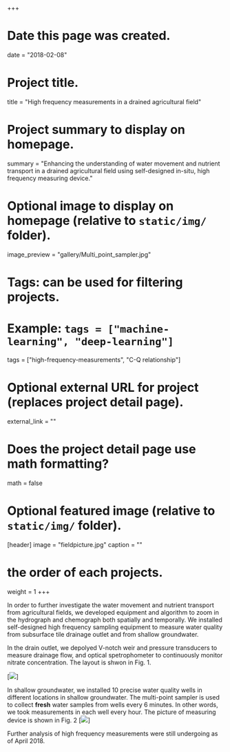 +++
# Date this page was created.
date = "2018-02-08"

# Project title.
title = "High frequency measurements in a drained agricultural field"

# Project summary to display on homepage.
summary = "Enhancing the understanding of water movement and nutrient transport in a drained agricultural field using self-designed in-situ, high frequency measuring device."

# Optional image to display on homepage (relative to `static/img/` folder).
image_preview = "gallery/Multi_point_sampler.jpg"

# Tags: can be used for filtering projects.
# Example: `tags = ["machine-learning", "deep-learning"]`
tags = ["high-frequency-measurements", "C-Q relationship"]

# Optional external URL for project (replaces project detail page).
external_link = ""

# Does the project detail page use math formatting?
math = false

# Optional featured image (relative to `static/img/` folder).
[header]
image = "fieldpicture.jpg"
caption = ""

# the order of each projects.
weight = 1
+++

In order to further investigate the water movement and nutrient transport from agricultural fields, we developed equipment and algorithm to zoom in the hydrograph and chemograph both spatially and temporally. 
We installed self-designed high frequency sampling equipment to measure water quality from subsurface tile drainage outlet and from shallow groundwater.  

In the drain outlet, we depolyed V-notch weir and pressure transducers to measure drainage flow, and optical spetrophometer to continuously monitor nitrate concentration. The layout is shwon in Fig. 1. 

[![]("fieldpicture.jpg")]

In shallow groundwater, we installed 10 precise water quality wells in different locations in shallow groundwater.  The multi-point sampler is used to collect __fresh__ water samples from wells every 6 minutes. In other words, we took measurements in each well every hour.  The picture of measuring device is shown in Fig. 2
[![]("mps.jpg")]

Further analysis of high frequency measurements were still undergoing as of April 2018.  
